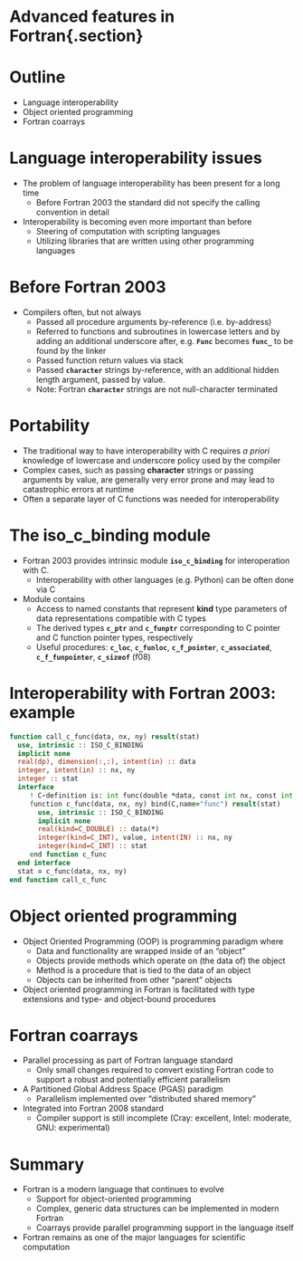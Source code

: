 # Advanced features in Fortran{.section}

# Outline

- Language interoperability
- Object oriented programming
- Fortran coarrays

# Language interoperability issues

- The problem of language interoperability has been present for a long
  time
    - Before Fortran 2003 the standard did not specify the calling
      convention in detail
- Interoperability is becoming even more important than before
    - Steering of computation with scripting languages
    - Utilizing libraries that are written using other programming
      languages

# Before Fortran 2003

- Compilers often, but not always
    - Passed all procedure arguments by-reference (i.e. by-address)
    - Referred to functions and subroutines in lowercase letters and by adding
      an additional underscore after, e.g. **`Func`** becomes **`func_`** to be
      found by the linker
    - Passed function return values via stack
    - Passed **`character`** strings by-reference, with an additional hidden
      length argument, passed by value.
    - Note: Fortran **`character`** strings are not null-character
      terminated

# Portability

- The traditional way to have interoperability with C requires *a
  priori* knowledge of lowercase and underscore policy used by the
  compiler
- Complex cases, such as passing **character** strings or passing
  arguments by value, are generally very error prone and may lead to
  catastrophic errors at runtime
- Often a separate layer of C functions was needed for
  interoperability

# The iso_c_binding module

- Fortran 2003 provides intrinsic module **`iso_c_binding`** for interoperation with C. 
    - Interoperability with other languages (e.g. Python) can be often done via C
- Module contains
    - Access to named constants that represent **kind** type parameters of
      data representations compatible with C types
    - The derived types **`c_ptr`** and **`c_funptr`** corresponding to C
      pointer and C function pointer types, respectively
    - Useful procedures: **`c_loc`**, **`c_funloc`**, **`c_f_pointer`**,
    **`c_associated`**, **`c_f_funpointer`**, **`c_sizeof`**
        (f08)

# Interoperability with Fortran 2003: example

``` fortran
function call_c_func(data, nx, ny) result(stat)
  use, intrinsic :: ISO_C_BINDING
  implicit none
  real(dp), dimension(:,:), intent(in) :: data
  integer, intent(in) :: nx, ny
  integer :: stat
  interface
     ! C-definition is: int func(double *data, const int nx, const int ny)
     function c_func(data, nx, ny) bind(C,name="func") result(stat)
       use, intrinsic :: ISO_C_BINDING
       implicit none
       real(kind=C_DOUBLE) :: data(*)
       integer(kind=C_INT), value, intent(IN) :: nx, ny
       integer(kind=C_INT) :: stat
     end function c_func
  end interface
  stat = c_func(data, nx, ny)
end function call_c_func
```

# Object oriented programming

- Object Oriented Programming (OOP) is programming paradigm where
    - Data and functionality are wrapped inside of an “object”
    - Objects provide methods which operate on (the data of) the object
    - Method is a procedure that is tied to the data of an object
    - Objects can be inherited from other “parent” objects
- Object oriented programming in Fortran is facilitated with type extensions
  and type- and object-bound procedures

# Fortran coarrays

- Parallel processing as part of Fortran language standard
    - Only small changes required to convert existing Fortran code to
      support a robust and potentially efficient parallelism
- A Partitioned Global Address Space (PGAS) paradigm
    - Parallelism implemented over “distributed shared memory”
- Integrated into Fortran 2008 standard
    - Compiler support is still incomplete (Cray: excellent, Intel:
      moderate, GNU: experimental)


# Summary

- Fortran is a modern language that continues to evolve
    - Support for object-oriented programming
    - Complex, generic data structures can be implemented in modern
      Fortran
    - Coarrays provide parallel programming support in the language itself
- Fortran remains as one of the major languages for scientific computation
